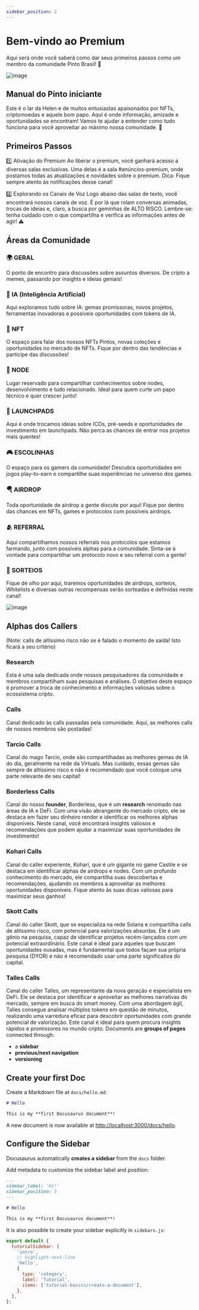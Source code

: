 ```yaml
---
sidebar_position: 2
---
```


# Bem-vindo ao Premium
Aqui será onde você saberá como dar seus primeiros passos como um membro da comunidade Pinto Brasil! 🐥

![image](https://github.com/user-attachments/assets/d8ccee03-08fe-46f6-aa49-71053703d803)


## Manual do Pinto iniciante

Este é o lar da Helen e de muitos entusiastas apaixonados por NFTs, criptomoedas e aquele bom papo. Aqui é onde informação, amizade e oportunidades se encontram! Vamos te ajudar a entender como tudo funciona para você aproveitar ao máximo nossa comunidade. 🚀

## Primeiros Passos


1️⃣ Ativação do Premium
Ao liberar o premium, você ganhará acesso a diversas salas exclusivas. Uma delas é a sala #anúncios-premium, onde postamos todas as atualizações e novidades sobre o premium. Dica: Fique sempre atento às notificações desse canal!

2️⃣ Explorando os Canais de Voz
Logo abaixo das salas de texto, você encontrará nossos canais de voz. É por lá que rolam conversas animadas, trocas de ideias e, claro, a busca por geminhas de ALTO RISCO. Lembre-se: tenha cuidado com o que compartilha e verifica as informações antes de agir! ⚠️

## Áreas da Comunidade

### 🌍 **GERAL**  
O ponto de encontro para discussões sobre assuntos diversos. De cripto a memes, passando por insights e ideias geniais!

### 🤖 **IA (Inteligência Artificial)**  
Aqui exploramos tudo sobre IA: gemas promissoras, novos projetos, ferramentas inovadoras e possíveis oportunidades com tokens de IA.

### 🎨 **NFT**  
O espaço para falar dos nossos NFTs Pintos, novas coleções e oportunidades no mercado de NFTs. Fique por dentro das tendências e participe das discussões!

### 🔗 **NODE**  
Lugar reservado para compartilhar conhecimentos sobre nodes, desenvolvimento e tudo relacionado. Ideal para quem curte um papo técnico e quer crescer junto!

### 🚀 **LAUNCHPADS**  
Aqui é onde trocamos ideias sobre ICOs, pré-seeds e oportunidades de investimento em launchpads. Não perca as chances de entrar nos projetos mais quentes!

### 🎮 **ESCOLINHAS**  
O espaço para os gamers da comunidade! Descubra oportunidades em jogos play-to-earn e compartilhe suas experiências no universo dos games.

### 🪂 **AIRDROP**  
Toda oportunidade de airdrop a gente discute por aqui! Fique por dentro das chances em NFTs, games e protocolos com possíveis airdrops.

### 🫂 **REFERRAL**  
Aqui compartilhamos nossos referrals nos protocolos que estamos farmando, junto com possíveis alphas para a comunidade. Sinta-se à vontade para compartilhar um protocolo novo e seu referral com a gente!

### 🎁 **SORTEIOS**  
Fique de olho por aqui, traremos oportunidades de airdrops, sorteios, Whitelists e diversas outras recompensas serão sorteadas e definidas neste canal!

![image](https://github.com/user-attachments/assets/d7f9c1c6-0ccf-472d-be35-a5bb6848ef37)

## Alphas dos Callers
(Note: calls de altíssimo risco não se é falado o momento de saída! Isto ficará a seu critério)

### Research
Esta é uma sala dedicada onde nossos pesquisadores da comunidade e membros compartilham suas pesquisas e análises. O objetivo deste espaço é promover a troca de conhecimento e informações valiosas sobre o ecossistema cripto.

### Calls
Canal dedicado às calls passadas pela comunidade. Aqui, as melhores calls de nossos membros são postadas!

### Tarcio Calls
Canal do mago Tarcio, onde são compartilhadas as melhores gemas de IA do dia, geralmente na rede da Virtuals. Mas cuidado, essas gemas são sempre de altíssimo risco e não é recomendado que você coloque uma parte relevante de seu capital!

### Borderless Calls
Canal do nosso **founder**, Borderless, que é um **research** renomado nas áreas de IA e DeFi. Com uma visão abrangente do mercado cripto, ele se destaca em fazer seu dinheiro render e identificar os melhores alphas disponíveis. Neste canal, você encontrará insights valiosos e recomendações que podem ajudar a maximizar suas oportunidades de investimento!

### Kohari Calls
Canal do caller experiente, Kohari, que é um gigante no game Castile e se destaca em identificar alphas de airdrops e nodes. Com um profundo conhecimento do mercado, ele compartilha suas descobertas e recomendações, ajudando os membros a aproveitar as melhores oportunidades disponíveis. Fique atento às suas dicas valiosas para maximizar seus ganhos!

### Skott Calls
Canal do caller Skott, que se especializa na rede Solana e compartilha calls de altíssimo risco, com potencial para valorizações absurdas. Ele é um gênio na pesquisa, capaz de identificar projetos recém-lançados com um potencial extraordinário. Este canal é ideal para aqueles que buscam oportunidades ousadas, mas é fundamental que todos façam sua própria pesquisa (DYOR) e não é recomendado usar uma parte significativa do capital.

### Talles Calls
Canal do caller Talles, um representante da nova geração e especialista em DeFi. Ele se destaca por identificar e aproveitar as melhores narrativas do mercado, sempre em busca do smart money. Com uma abordagem ágil, Talles consegue analisar múltiplos tokens em questão de minutos, realizando uma varredura eficaz para descobrir oportunidades com grande potencial de valorização. Este canal é ideal para quem procura insights rápidos e promissores no mundo cripto.
Documents are **groups of pages** connected through:


- a **sidebar**
- **previous/next navigation**
- **versioning**

## Create your first Doc

Create a Markdown file at `docs/hello.md`:

```md title="docs/hello.md"
# Hello

This is my **first Docusaurus document**!
```

A new document is now available at [http://localhost:3000/docs/hello](http://localhost:3000/docs/hello).

## Configure the Sidebar

Docusaurus automatically **creates a sidebar** from the `docs` folder.

Add metadata to customize the sidebar label and position:

```md title="docs/hello.md" {1-4}
---
sidebar_label: 'Hi!'
sidebar_position: 3
---

# Hello

This is my **first Docusaurus document**!
```

It is also possible to create your sidebar explicitly in `sidebars.js`:

```js title="sidebars.js"
export default {
  tutorialSidebar: [
    'intro',
    // highlight-next-line
    'hello',
    {
      type: 'category',
      label: 'Tutorial',
      items: ['tutorial-basics/create-a-document'],
    },
  ],
};
```
